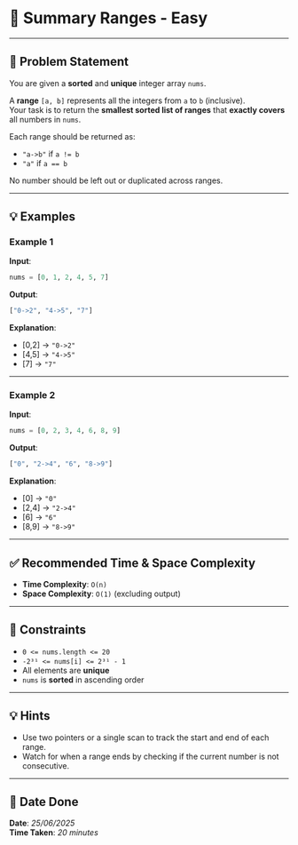 
# 🧮 Summary Ranges - Easy

---

## 📌 Problem Statement

You are given a **sorted** and **unique** integer array `nums`.

A **range** `[a, b]` represents all the integers from `a` to `b` (inclusive).  
Your task is to return the **smallest sorted list of ranges** that **exactly covers** all numbers in `nums`.

Each range should be returned as:

- `"a->b"` if `a != b`  
- `"a"` if `a == b`

No number should be left out or duplicated across ranges.

---

## 💡 Examples

### Example 1

**Input**:
```python
nums = [0, 1, 2, 4, 5, 7]
```

**Output**:
```python
["0->2", "4->5", "7"]
```

**Explanation**:  
- [0,2] → `"0->2"`  
- [4,5] → `"4->5"`  
- [7] → `"7"`

---

### Example 2

**Input**:
```python
nums = [0, 2, 3, 4, 6, 8, 9]
```

**Output**:
```python
["0", "2->4", "6", "8->9"]
```

**Explanation**:  
- [0] → `"0"`  
- [2,4] → `"2->4"`  
- [6] → `"6"`  
- [8,9] → `"8->9"`

---

## ✅ Recommended Time & Space Complexity

- **Time Complexity**: `O(n)`  
- **Space Complexity**: `O(1)` (excluding output)

---

## 📎 Constraints

- `0 <= nums.length <= 20`
- `-2³¹ <= nums[i] <= 2³¹ - 1`
- All elements are **unique**
- `nums` is **sorted** in ascending order

---

## 💡 Hints

- Use two pointers or a single scan to track the start and end of each range.
- Watch for when a range ends by checking if the current number is not consecutive.

---

## 📅 Date Done

**Date**: *25/06/2025*  
**Time Taken**: *20 minutes*
